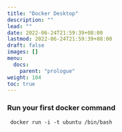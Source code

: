 ```yaml
---
title: "Docker Desktop"
description: ""
lead: ""
date: 2022-06-24T21:59:39+08:00
lastmod: 2022-06-24T21:59:39+08:00
draft: false
images: []
menu:
  docs:
    parent: "prologue"
weight: 104
toc: true
---
```



### Run your first docker command

```
 docker run -i -t ubuntu /bin/bash
 ```